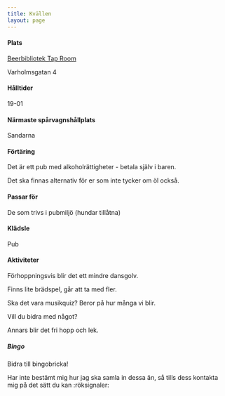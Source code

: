 ```yaml
---
title: Kvällen
layout: page
---
```


#### Plats
[Beerbibliotek Tap Room](https://maps.app.goo.gl/sU4CVJTycF6ctAfJ6)

Varholmsgatan 4

#### Hålltider
19-01

#### Närmaste spårvagnshållplats
Sandarna

#### Förtäring
Det är ett pub med alkoholrättigheter - betala själv i baren.

Det ska finnas alternativ för er som inte tycker om öl också.

#### Passar för
De som trivs i pubmiljö (hundar tillåtna)

#### Klädsle
Pub

#### Aktiviteter

Förhoppningsvis blir det ett mindre dansgolv.

Finns lite brädspel, går att ta med fler.

Ska det vara musikquiz? Beror på hur många vi blir.

Vill du bidra med något?

Annars blir det fri hopp och lek.

##### Bingo
Bidra till bingobricka!

Har inte bestämt mig hur jag ska samla in dessa än, så tills dess kontakta mig på det sätt du kan :röksignaler:
